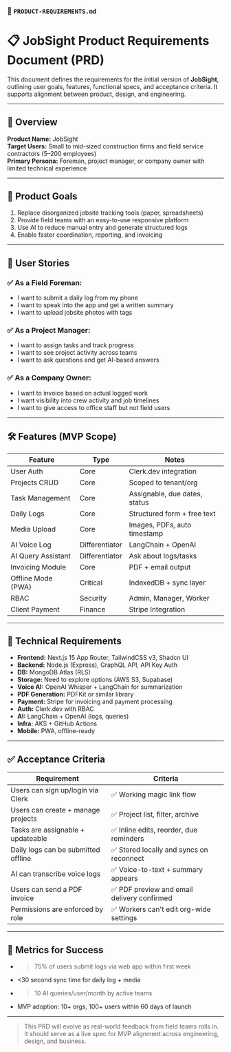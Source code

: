 ### 📄 `PRODUCT-REQUIREMENTS.md`

# 📋 JobSight Product Requirements Document (PRD)

This document defines the requirements for the initial version of **JobSight**, outlining user goals, features, functional specs, and acceptance criteria. It supports alignment between product, design, and engineering.

---

## 🧭 Overview

**Product Name:** JobSight   
**Target Users:** Small to mid-sized construction firms and field service contractors (5–200 employees)  
**Primary Persona:** Foreman, project manager, or company owner with limited technical experience

---

## 🎯 Product Goals

1. Replace disorganized jobsite tracking tools (paper, spreadsheets)
2. Provide field teams with an easy-to-use responsive platform
3. Use AI to reduce manual entry and generate structured logs
4. Enable faster coordination, reporting, and invoicing

---

## 👤 User Stories

### ✅ As a Field Foreman:
- I want to submit a daily log from my phone
- I want to speak into the app and get a written summary
- I want to upload jobsite photos with tags

### ✅ As a Project Manager:
- I want to assign tasks and track progress
- I want to see project activity across teams
- I want to ask questions and get AI-based answers

### ✅ As a Company Owner:
- I want to invoice based on actual logged work
- I want visibility into crew activity and job timelines
- I want to give access to office staff but not field users

---

## 🛠 Features (MVP Scope)

| Feature              | Type         | Notes                         |
|----------------------|--------------|-------------------------------|
| User Auth            | Core         | Clerk.dev integration         |
| Projects CRUD        | Core         | Scoped to tenant/org          |
| Task Management      | Core         | Assignable, due dates, status |
| Daily Logs           | Core         | Structured form + free text   |
| Media Upload         | Core         | Images, PDFs, auto timestamp  |
| AI Voice Log         | Differentiator | LangChain + OpenAI          |
| AI Query Assistant   | Differentiator | Ask about logs/tasks        |
| Invoicing Module     | Core         | PDF + email output            |
| Offline Mode (PWA)   | Critical     | IndexedDB + sync layer        |
| RBAC                 | Security     | Admin, Manager, Worker        |
| Client Payment       | Finance      | Stripe Integration            |

---

## 📐 Technical Requirements

- **Frontend:** Next.js 15 App Router, TailwindCSS v3, Shadcn UI
- **Backend:** Node.js (Express), GraphQL API, API Key Auth
- **DB:** MongoDB Atlas (RLS)
- **Storage:** Need to explore options (AWS S3, Supabase)
- **Voice AI:** OpenAI Whisper + LangChain for summarization
- **PDF Generation:** PDFKit or similar library
- **Payment:** Stripe for invoicing and payment processing
- **Auth:** Clerk.dev with RBAC
- **AI:** LangChain + OpenAI (logs, queries)
- **Infra:** AKS + GitHub Actions
- **Mobile:** PWA, offline-ready


---

## ✅ Acceptance Criteria

| Requirement                             | Criteria                                     |
|-----------------------------------------|----------------------------------------------|
| Users can sign up/login via Clerk       | ✅ Working magic link flow                    |
| Users can create + manage projects      | ✅ Project list, filter, archive              |
| Tasks are assignable + updateable       | ✅ Inline edits, reorder, due reminders       |
| Daily logs can be submitted offline     | ✅ Stored locally and syncs on reconnect      |
| AI can transcribe voice logs            | ✅ Voice-to-text + summary appears            |
| Users can send a PDF invoice            | ✅ PDF preview and email delivery confirmed   |
| Permissions are enforced by role        | ✅ Workers can't edit org-wide settings       |

---

## 🧪 Metrics for Success

- >75% of users submit logs via web app within first week
- <30 second sync time for daily log + media
- >10 AI queries/user/month by active teams
- MVP adoption: 10+ orgs, 100+ users within 60 days of launch

---

> This PRD will evolve as real-world feedback from field teams rolls in. It should serve as a live spec for MVP alignment across engineering, design, and business.
